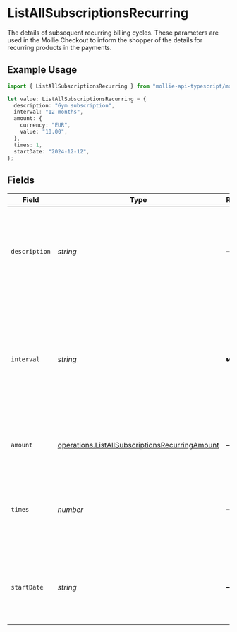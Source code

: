 # ListAllSubscriptionsRecurring

The details of subsequent recurring billing cycles. These parameters are used in the Mollie Checkout to inform the shopper of the details for recurring products in the payments.

## Example Usage

```typescript
import { ListAllSubscriptionsRecurring } from "mollie-api-typescript/models/operations";

let value: ListAllSubscriptionsRecurring = {
  description: "Gym subscription",
  interval: "12 months",
  amount: {
    currency: "EUR",
    value: "10.00",
  },
  times: 1,
  startDate: "2024-12-12",
};
```

## Fields

| Field                                                                                                                                         | Type                                                                                                                                          | Required                                                                                                                                      | Description                                                                                                                                   | Example                                                                                                                                       |
| --------------------------------------------------------------------------------------------------------------------------------------------- | --------------------------------------------------------------------------------------------------------------------------------------------- | --------------------------------------------------------------------------------------------------------------------------------------------- | --------------------------------------------------------------------------------------------------------------------------------------------- | --------------------------------------------------------------------------------------------------------------------------------------------- |
| `description`                                                                                                                                 | *string*                                                                                                                                      | :heavy_minus_sign:                                                                                                                            | A description of the recurring item. If not present, the main description of the item will be used.                                           | Gym subscription                                                                                                                              |
| `interval`                                                                                                                                    | *string*                                                                                                                                      | :heavy_check_mark:                                                                                                                            | Cadence unit of the recurring item. For example: `12 months`, `52 weeks` or `365 days`.<br/><br/>Possible values: `... months` `... weeks` `... days` | 12 months                                                                                                                                     |
| `amount`                                                                                                                                      | [operations.ListAllSubscriptionsRecurringAmount](../../models/operations/listallsubscriptionsrecurringamount.md)                              | :heavy_minus_sign:                                                                                                                            | Total amount and currency of the recurring item.                                                                                              |                                                                                                                                               |
| `times`                                                                                                                                       | *number*                                                                                                                                      | :heavy_minus_sign:                                                                                                                            | Total number of charges for the subscription to complete. Leave empty for ongoing subscription.                                               | 1                                                                                                                                             |
| `startDate`                                                                                                                                   | *string*                                                                                                                                      | :heavy_minus_sign:                                                                                                                            | The start date of the subscription if it does not start right away (format `YYYY-MM-DD`)                                                      | 2024-12-12                                                                                                                                    |